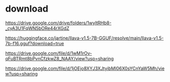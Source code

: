# download

https://drive.google.com/drive/folders/1wyltRHb8-_cyA3U1FqWN5bORe44rXGdZ

https://huggingface.co/jartine/llava-v1.5-7B-GGUF/resolve/main/llava-v1.5-7b-f16.gguf?download=true

https://drive.google.com/file/d/1wM1rOv-qFuBTRmt8bPvnCfzkwZ8_NAAY/view?usp=sharing

https://drive.google.com/file/d/1jOEjo8XYJ3XJtyibMI06X0sYCnYaW5Mh/view?usp=sharing
